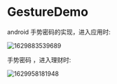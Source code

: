 

# GestureDemo
android 手势密码的实现，进入应用时:

![1629883539689](https://user-images.githubusercontent.com/26602893/130882287-f15a45fb-48ae-4154-a230-0b61f38d6833.gif)

手势密码 ，进入理财时:

![1629958181948](https://user-images.githubusercontent.com/26602893/130910324-4cc6a5ff-5de1-4e95-97a3-947999a7c55b.gif)

